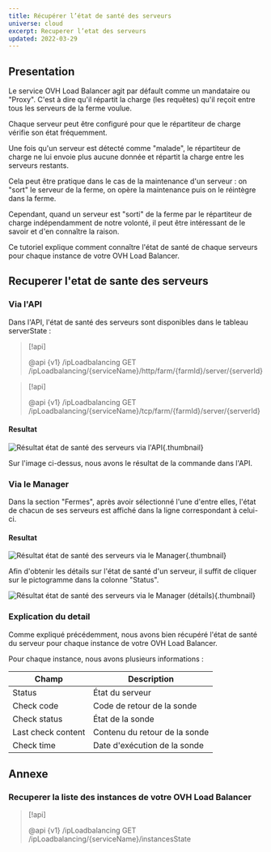 ```yaml
---
title: Récupérer l’état de santé des serveurs
universe: cloud
excerpt: Recuperer l’etat des serveurs
updated: 2022-03-29
---
```


## Presentation
Le service OVH Load Balancer agit par défault comme un mandataire ou "Proxy". C'est à dire qu'il répartit la charge (les requêtes) qu'il reçoit entre tous les serveurs de la ferme voulue.

Chaque serveur peut être configuré pour que le répartiteur de charge vérifie son état fréquemment.

Une fois qu'un serveur est détecté comme "malade", le répartiteur de charge ne lui envoie plus aucune donnée et répartit la charge entre les serveurs restants.

Cela peut être pratique dans le cas de la maintenance d'un serveur : on "sort" le serveur de la ferme, on opère la maintenance puis on le réintègre dans la ferme.

Cependant, quand un serveur est "sorti" de la ferme par le répartiteur de charge indépendamment de notre volonté, il peut être intéressant de le savoir et d'en connaître la raison.

Ce tutoriel explique comment connaître l'état de santé de chaque serveurs pour chaque instance de votre OVH Load Balancer.

## Recuperer l'etat de sante des serveurs

### Via l'API
Dans l'API, l'état de santé des serveurs sont disponibles dans le tableau serverState :

> [!api]
>
> @api {v1} /ipLoadbalancing GET /ipLoadbalancing/{serviceName}/http/farm/{farmId}/server/{serverId}
> 

> [!api]
>
> @api {v1} /ipLoadbalancing GET /ipLoadbalancing/{serviceName}/tcp/farm/{farmId}/server/{serverId}
> 

#### Resultat

![Résultat état de santé des serveurs via l'API](result_serversStateApi.png){.thumbnail}

Sur l'image ci-dessus, nous avons le résultat de la commande dans l'API.

### Via le Manager
Dans la section "Fermes", après avoir sélectionné l'une d'entre elles, l'état de chacun de ses serveurs est affiché dans la ligne correspondant à celui-ci.

#### Resultat

![Résultat état de santé des serveurs via le Manager](farm_server_health.png){.thumbnail}

Afin d'obtenir les détails sur l'état de santé d'un serveur, il suffit de cliquer sur le pictogramme dans la colonne "Status".

![Résultat état de santé des serveurs via le Manager (détails)](server_health_detail.png){.thumbnail}

### Explication du detail
Comme expliqué précédemment, nous avons bien récupéré l'état de santé du serveur pour chaque instance de votre OVH Load Balancer.

Pour chaque instance, nous avons plusieurs informations :

|Champ|Description|
|---|---|
|Status|État du serveur|
|Check code|Code de retour de la sonde|
|Check status|État de la sonde|
|Last check content|Contenu du retour de la sonde|
|Check time|Date d'exécution de la sonde|

## Annexe

### Recuperer la liste des instances de votre OVH Load Balancer

> [!api]
>
> @api {v1} /ipLoadbalancing GET /ipLoadbalancing/{serviceName}/instancesState
> 

